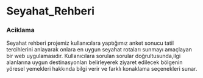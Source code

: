 # Seyahat_Rehberi
### Aciklama
Seyahat rehberi projemiz kullanıcılara yaptığımız anket sonucu tatil tercihlerini anlayarak onlara en uygun seyahat rotaları sunmayı amaçlayan bir web uygulamasıdır. Kullanıcılara sorulan sorular doğrultusunda,ilgi alanlarına uygun destinasyonları belirleyerek ziyaret edilecek bölgenin yöresel yemekleri hakkında bilgi verir ve farklı konaklama seçenekleri sunar.  
